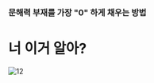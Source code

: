 ### 문해력 부재를 가장 "0" 하게 채우는 방법
# 너 이거 알아?

![12](https://github.com/34th-SOPKATHON-iOS-TEAM2/.github/assets/68178395/ac24bd92-0eaa-4b02-9ac9-503b107693a3)
